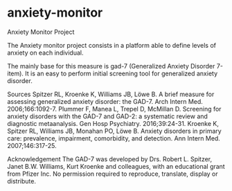# anxiety-monitor
Anxiety Monitor Project

The Anxiety monitor project consists in a platform able to define levels of anxiety on each individual.

The mainly base for this measure is gad-7 (Generalized Anxiety Disorder 7-item). It is an easy to perform initial screening tool for generalized anxiety disorder.

Sources
Spitzer RL, Kroenke K, Williams JB, Löwe B. A brief measure for assessing generalized anxiety disorder: the GAD-7. Arch Intern Med. 2006;166:1092-7.
Plummer F, Manea L, Trepel D, McMillan D. Screening for anxiety disorders with the GAD-7 and GAD-2: a systematic review and diagnostic metaanalysis. Gen Hosp Psychiatry. 2016;39:24-31.
Kroenke K, Spitzer RL, Williams JB, Monahan PO, Löwe B. Anxiety disorders in primary care: prevalence, impairment, comorbidity, and detection. Ann Intern Med. 2007;146:317-25.

Acknowledgement
The GAD-7 was developed by Drs. Robert L. Spitzer, Janet B.W. Williams, Kurt Kroenke and colleagues, with an educational grant from Pfizer Inc. No permission required to reproduce, translate, display or distribute.
